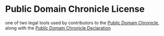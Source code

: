 # Public Domain Chronicle License

one of two legal tools used by contributors to the [Public Domain Chronicle](https://publicdomainchronicle.org), along with the [Public Domain Chronicle Declaration](https://github.com/biobricks/pdc-declaration)
